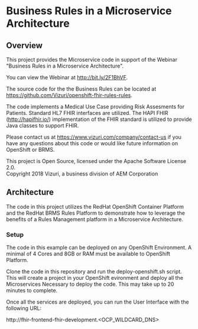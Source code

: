 # Business Rules in a Microservice Architecture

## Overview

This project provides the Microservice code in support of the Webinar "Business Rules in a Microservice Architecture".  

You can view the Webinar at http://bit.ly/2F1BhVF.

The source code for the the Business Rules can be located at https://github.com/Vizuri/openshift-fhir-rules-rules.

The code implements a Medical Use Case providing Risk Assesments for Patients.  Standard HL7 FHIR interfaces are utilized.  The HAPI FHIR (http://hapifhir.io/) implementation of the FHIR standard is utilized to provide Java classes to support FHIR. 

Please contact us at https://www.vizuri.com/company/contact-us if you have any questions about this code or would like future information on OpenShift or BRMS.

This project is Open Source, licensed under the Apache Software License 2.0.
<BR>Copyright 2018 Vizuri, a business division of AEM Corporation

## Architecture

The code in this project utilizes the RedHat OpenShift Container Platform and the RedHat BRMS Rules Platform to demonstrate how to leverage the benefits of a Rules Management platform in a Microservice Architecture.

### Setup

The code in this example can be deployed on any OpenShift Environment.  A minimal of 4 Cores and 8GB or RAM must be available to 
OpenShift Platform.

Clone the code in this repository and run the deploy-openshift.sh script.  This will create a project in your OpenShift evironment 
and deploy all the Microservices Necessary to deploy the code.  This may take up to 20 minutes to complete.

Once all the services are deployed, you can run the User Interface with the following URL:

http://fhir-frontend-fhir-development.<OCP_WILDCARD_DNS> 
